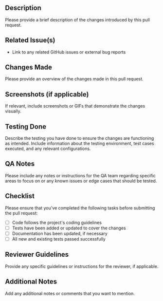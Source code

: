 ## Description
Please provide a brief description of the changes introduced by this pull request.

## Related Issue(s)
- Link to any related GitHub issues or external bug reports

## Changes Made
Please provide an overview of the changes made in this pull request.

## Screenshots (if applicable)
If relevant, include screenshots or GIFs that demonstrate the changes visually.

## Testing Done
Describe the testing you have done to ensure the changes are functioning as intended. Include information about the testing environment, test cases executed, and any relevant configurations.

## QA Notes
Please include any notes or instructions for the QA team regarding specific areas to focus on or any known issues or edge cases that should be tested.

## Checklist
Please ensure that you've completed the following tasks before submitting the pull request:
- [ ] Code follows the project's coding guidelines
- [ ] Tests have been added or updated to cover the changes
- [ ] Documentation has been updated, if necessary
- [ ] All new and existing tests passed successfully

## Reviewer Guidelines
Provide any specific guidelines or instructions for the reviewer, if applicable.

## Additional Notes
Add any additional notes or comments that you want to mention.


